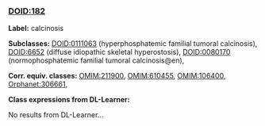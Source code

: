 
### [DOID:182](http://purl.obolibrary.org/obo/DOID_182)
**Label:** calcinosis

**Subclasses:** [DOID:0111063](http://purl.obolibrary.org/obo/DOID_0111063) (hyperphosphatemic familial tumoral calcinosis), [DOID:6652](http://purl.obolibrary.org/obo/DOID_6652) (diffuse idiopathic skeletal hyperostosis), [DOID:0080170](http://purl.obolibrary.org/obo/DOID_0080170) (normophosphatemic familial tumoral calcinosis@en), 

**Corr. equiv. classes:** [OMIM:211900](http://purl.obolibrary.org/obo/OMIM_211900), [OMIM:610455](http://purl.obolibrary.org/obo/OMIM_610455), [OMIM:106400](http://purl.obolibrary.org/obo/OMIM_106400), [Orphanet:306661](http://www.orpha.net/ORDO/Orphanet_306661), 

**Class expressions from DL-Learner:**

No results from DL-Learner...




